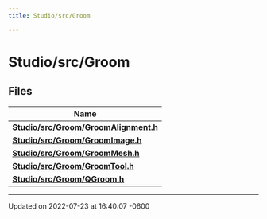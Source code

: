 ```yaml
---
title: Studio/src/Groom

---
```


# Studio/src/Groom



## Files

| Name           |
| -------------- |
| **[Studio/src/Groom/GroomAlignment.h](../Files/GroomAlignment_8h.md#file-groomalignment.h)**  |
| **[Studio/src/Groom/GroomImage.h](../Files/GroomImage_8h.md#file-groomimage.h)**  |
| **[Studio/src/Groom/GroomMesh.h](../Files/GroomMesh_8h.md#file-groommesh.h)**  |
| **[Studio/src/Groom/GroomTool.h](../Files/GroomTool_8h.md#file-groomtool.h)**  |
| **[Studio/src/Groom/QGroom.h](../Files/QGroom_8h.md#file-qgroom.h)**  |






-------------------------------

Updated on 2022-07-23 at 16:40:07 -0600
